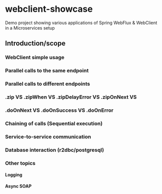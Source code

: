 # webclient-showcase
Demo project showing various applications of Spring WebFlux &amp; WebClient in a Microservices setup

## Introduction/scope

### WebClient simple usage

### Parallel calls to the same endpoint

### Parallel calls to different endpoints

### .zip VS .zipWhen VS .zipDelayError VS .zipOnNext VS 

### .doOnNext VS .doOnSuccess VS .doOnError

### Chaining of calls (Sequential execution)

### Service-to-service communication

### Database interaction (r2dbc/postgresql)

### Other topics

#### Logging

#### Async SOAP


